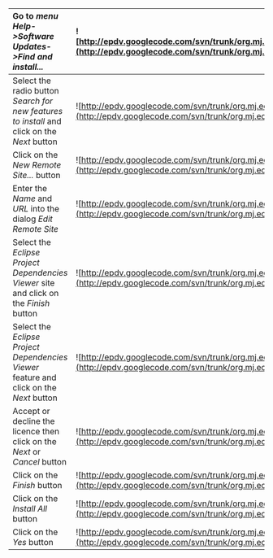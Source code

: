 |Go to _menu Help->Software Updates->Find and install..._| ![http://epdv.googlecode.com/svn/trunk/org.mj.eclipse.reporting.classpath.doc/images/UpdateSite/update_site_1.png](http://epdv.googlecode.com/svn/trunk/org.mj.eclipse.reporting.classpath.doc/images/UpdateSite/update_site_1.png)|
|:-------------------------------------------------------|:-----------------------------------------------------------------------------------------------------------------------------------------------------------------------------------------------------------------------------------|
|Select the radio button _Search for new features to install_ and click on the _Next_ button |![http://epdv.googlecode.com/svn/trunk/org.mj.eclipse.reporting.classpath.doc/images/UpdateSite/update_site_2.png](http://epdv.googlecode.com/svn/trunk/org.mj.eclipse.reporting.classpath.doc/images/UpdateSite/update_site_2.png) |
|Click on the _New Remote Site..._ button                |![http://epdv.googlecode.com/svn/trunk/org.mj.eclipse.reporting.classpath.doc/images/UpdateSite/update_site_3.png](http://epdv.googlecode.com/svn/trunk/org.mj.eclipse.reporting.classpath.doc/images/UpdateSite/update_site_3.png) |
|Enter the _Name_ and _URL_ into the dialog _Edit Remote Site_ |![http://epdv.googlecode.com/svn/trunk/org.mj.eclipse.reporting.classpath.doc/images/UpdateSite/update_site_4.png](http://epdv.googlecode.com/svn/trunk/org.mj.eclipse.reporting.classpath.doc/images/UpdateSite/update_site_4.png) |
|Select the _Eclipse Project Dependencies Viewer_ site  and click on the _Finish_ button |![http://epdv.googlecode.com/svn/trunk/org.mj.eclipse.reporting.classpath.doc/images/UpdateSite/update_site_5.png](http://epdv.googlecode.com/svn/trunk/org.mj.eclipse.reporting.classpath.doc/images/UpdateSite/update_site_5.png) |
|Select the _Eclipse Project Dependencies Viewer_ feature  and click on the _Next_ button |![http://epdv.googlecode.com/svn/trunk/org.mj.eclipse.reporting.classpath.doc/images/UpdateSite/update_site_6.png](http://epdv.googlecode.com/svn/trunk/org.mj.eclipse.reporting.classpath.doc/images/UpdateSite/update_site_6.png) |
|Accept or decline the licence then click on the _Next_ or _Cancel_ button |![http://epdv.googlecode.com/svn/trunk/org.mj.eclipse.reporting.classpath.doc/images/UpdateSite/update_site_7.png](http://epdv.googlecode.com/svn/trunk/org.mj.eclipse.reporting.classpath.doc/images/UpdateSite/update_site_7.png) |
|Click on the _Finish_ button                            |![http://epdv.googlecode.com/svn/trunk/org.mj.eclipse.reporting.classpath.doc/images/UpdateSite/update_site_8.png](http://epdv.googlecode.com/svn/trunk/org.mj.eclipse.reporting.classpath.doc/images/UpdateSite/update_site_8.png) |
|Click on the _Install All_ button                       |![http://epdv.googlecode.com/svn/trunk/org.mj.eclipse.reporting.classpath.doc/images/UpdateSite/update_site_9.png](http://epdv.googlecode.com/svn/trunk/org.mj.eclipse.reporting.classpath.doc/images/UpdateSite/update_site_9.png) |
|Click on the _Yes_ button                               |![http://epdv.googlecode.com/svn/trunk/org.mj.eclipse.reporting.classpath.doc/images/UpdateSite/update_site_10.png](http://epdv.googlecode.com/svn/trunk/org.mj.eclipse.reporting.classpath.doc/images/UpdateSite/update_site_10.png)|